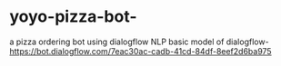 # yoyo-pizza-bot-
a pizza ordering bot using dialogflow NLP
basic model of dialogflow- https://bot.dialogflow.com/7eac30ac-cadb-41cd-84df-8eef2d6ba975
